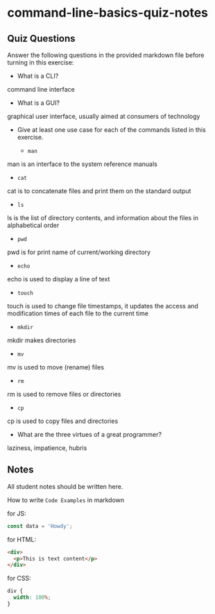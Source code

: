 # command-line-basics-quiz-notes

## Quiz Questions

Answer the following questions in the provided markdown file before turning in this exercise:

- What is a CLI?

command line interface

- What is a GUI?

graphical user interface, usually aimed at consumers of technology

- Give at least one use case for each of the commands listed in this exercise.

  - `man`

man is an interface to the system reference manuals

- `cat`

cat is to concatenate files and print them on the standard output

- `ls`

ls is the list of directory contents, and information about the files in alphabetical order

- `pwd`

pwd is for print name of current/working directory

- `echo`

echo is used to display a line of text

- `touch`

touch is used to change file timestamps, it updates the access and modification times of each file to the current time

- `mkdir`

mkdir makes directories

- `mv`

mv is used to move (rename) files

- `rm`

rm is used to remove files or directories

- `cp`

cp is used to copy files and directories

- What are the three virtues of a great programmer?

laziness, impatience, hubris

## Notes

All student notes should be written here.

How to write `Code Examples` in markdown

for JS:

```javascript
const data = 'Howdy';
```

for HTML:

```html
<div>
  <p>This is text content</p>
</div>
```

for CSS:

```css
div {
  width: 100%;
}
```
